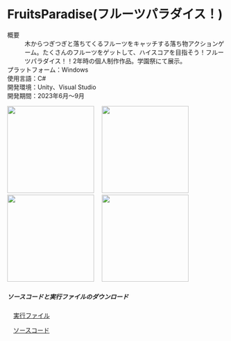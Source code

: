 # FruitsParadise(フルーツパラダイス！)

<dl>
  <dt>概要</dt>
  <dd>木からつぎつぎと落ちてくるフルーツをキャッチする落ち物アクションゲーム。たくさんのフルーツをゲットして、ハイスコアを目指そう！フルーツパラダイス！！2年時の個人制作作品。学園祭にて展示。</dd>

  <dt>プラットフォーム：Windows</dt>
  <dt>使用言語：C#</dt>
  <dt>開発環境：Unity、Visual Studio</dt>
  <dt>開発期間：2023年6月～9月</dt>
</dl>

<img src="https://github.com/user-attachments/assets/c49ff167-25b0-4bf7-9098-19e802ed075a" height="200">
　<img src="https://github.com/user-attachments/assets/b1912672-45c5-481b-966d-877ae3049b77" height="200">
<img src="https://github.com/user-attachments/assets/d39afbf7-8070-400c-8ed1-28abae6a4ad8" height="200">
　<img src="https://github.com/user-attachments/assets/ca13c86e-eff1-4bf3-b8ae-3fa284b14457" height="200">


##### ソースコードと実行ファイルのダウンロード
　[実行ファイル](https://drive.google.com/file/d/1scllBwFKamMXK-3PnjrtDBH_6OYTaUmn/view?usp=drive_link)

　[ソースコード](https://github.com/Kawahara-Rina/FruitsParadise/archive/refs/heads/main.zip)
